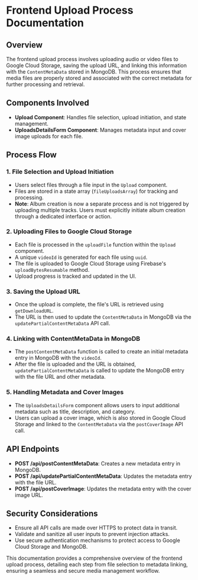 # Frontend Upload Process Documentation

## Overview
The frontend upload process involves uploading audio or video files to Google Cloud Storage, saving the upload URL, and linking this information with the `ContentMetaData` stored in MongoDB. This process ensures that media files are properly stored and associated with the correct metadata for further processing and retrieval.

## Components Involved
- **Upload Component**: Handles file selection, upload initiation, and state management.
- **UploadsDetailsForm Component**: Manages metadata input and cover image uploads for each file.

## Process Flow

### 1. File Selection and Upload Initiation
- Users select files through a file input in the `Upload` component.
- Files are stored in a state array (`fileUploadsArray`) for tracking and processing.
- **Note**: Album creation is now a separate process and is not triggered by uploading multiple tracks. Users must explicitly initiate album creation through a dedicated interface or action.

### 2. Uploading Files to Google Cloud Storage
- Each file is processed in the `uploadFile` function within the `Upload` component.
- A unique `videoId` is generated for each file using `uuid`.
- The file is uploaded to Google Cloud Storage using Firebase's `uploadBytesResumable` method.
- Upload progress is tracked and updated in the UI.

### 3. Saving the Upload URL
- Once the upload is complete, the file's URL is retrieved using `getDownloadURL`.
- The URL is then used to update the `ContentMetaData` in MongoDB via the `updatePartialContentMetaData` API call.

### 4. Linking with ContentMetaData in MongoDB
- The `postContentMetaData` function is called to create an initial metadata entry in MongoDB with the `videoId`.
- After the file is uploaded and the URL is obtained, `updatePartialContentMetaData` is called to update the MongoDB entry with the file URL and other metadata.

### 5. Handling Metadata and Cover Images
- The `UploadsDetailsForm` component allows users to input additional metadata such as title, description, and category.
- Users can upload a cover image, which is also stored in Google Cloud Storage and linked to the `ContentMetaData` via the `postCoverImage` API call.

## API Endpoints
- **POST /api/postContentMetaData**: Creates a new metadata entry in MongoDB.
- **POST /api/updatePartialContentMetaData**: Updates the metadata entry with the file URL.
- **POST /api/postCoverImage**: Updates the metadata entry with the cover image URL.

## Security Considerations
- Ensure all API calls are made over HTTPS to protect data in transit.
- Validate and sanitize all user inputs to prevent injection attacks.
- Use secure authentication mechanisms to protect access to Google Cloud Storage and MongoDB.

This documentation provides a comprehensive overview of the frontend upload process, detailing each step from file selection to metadata linking, ensuring a seamless and secure media management workflow.